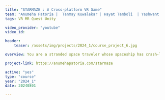 ```yaml
---
title: "STARMAZE : A Cross-platform VR Game"
team: "Anumeha Patoria |  Tanmay Kuwalekar | Hayat Tamboli  | Yashwant Rawat"
tags: VR MR Quest Unity

video_provider: "youtube"
video_id:

header:
    teaser: /assets/img/projects/2024_1/course_project_6.jpg

overview: You are a stranded space traveler whose spaceship has crash-landed on a mysterious planet. The only hope for escape lies in a powerful beam of energy, radiating from a distant star fragment on the planet’s surface. But you’re not alone. Guardians protect the maze-like path to the light, determined to keep its power hidden forever. Time is running out—will you reach the beam and escape, or be trapped on this new planet?<br><br><i>STARMAZE</i> is a competitive multiplayer VR game where two players, one in VR and the other on a mobile device compete in a time-constrained, ever-changing maze. The VR player must reach the light beam before time runs out, while the mobile player uses their strategic abilities to control the maze and prevent them from winning.

project-link: https://anumehapatoria.com/starmaze

active: "yes"
type: "course"
year: "2024_1"
date: 20240801

---
```

